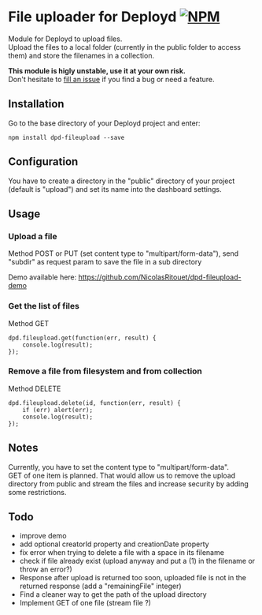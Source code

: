 File uploader for Deployd [![NPM](https://nodei.co/npm/dpd-fileupload.png?compact=true)](hhttps://npmjs.org/package/dpd-fileupload/)
=========================

Module for Deployd to upload files.  
Upload the files to a local folder (currently in the public folder to access them) and store the filenames in a collection.

__This module is higly unstable, use it at your own risk.__  
Don't hesitate to [fill an issue](https://github.com/NicolasRitouet/dpd-fileupload/issues/new) if you find a bug or need a feature.



Installation
------------

Go to the base directory of your Deployd project and enter:

    npm install dpd-fileupload --save


Configuration
-------------
You have to create a directory in the "public" directory of your project (default is "upload") and set its name into the dashboard settings.

Usage
-----
### Upload a file
Method POST or PUT (set content type to "multipart/form-data"), send "subdir" as request param to save the file in a sub directory

Demo available here: https://github.com/NicolasRitouet/dpd-fileupload-demo

### Get the list of files
Method GET

    dpd.fileupload.get(function(err, result) {
        console.log(result);
    });


### Remove a file from filesystem and from collection
Method DELETE

    dpd.fileupload.delete(id, function(err, result) {
        if (err) alert(err);
        console.log(result);
    });

Notes
-----
Currently, you have to set the content type to "multipart/form-data".  
GET of one item is planned. That would allow us to remove the upload directory from public and stream the files and increase security by adding some restrictions.

Todo
----
- improve demo
- add optional creatorId property and creationDate property
- fix error when trying to delete a file with a space in its filename
- check if file already exist (upload anyway and put a (1) in the filename or throw an error?)
- Response after upload is returned too soon, uploaded file is not in the returned response (add a "remainingFile" integer)
- Find a cleaner way to get the path of the upload directory
- Implement GET of one file (stream file ?)
